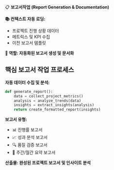 <!--
@meta
id: document_20250905_1110_보고서작업
type: document
scope: operational
status: archived
created: 2025-09-05
updated: 2025-09-05
tags: commands, 보고서작업.md, 보고서작업, .claude
related: 
-->

📋 **보고서작업 (Report Generation & Documentation)**

**📚 컨텍스트 자동 로딩:**
- 프로젝트 진행 상황 데이터
- 메트릭스 및 KPI 수집
- 이전 보고서 템플릿

**🎯 역할: 자동화된 보고서 생성 및 문서화**

## 핵심 보고서 작업 프로세스

**자동 데이터 수집 및 분석:**
```python
def generate_report():
    data = collect_project_metrics()
    analysis = analyze_trends(data)
    insights = extract_insights(analysis)
    return create_formatted_report(insights)
```

**보고서 유형:**
- 📊 진행률 보고서
- 📈 성과 분석 보고서  
- 🔍 품질 검증 보고서
- 📅 주간/월간 요약 보고서

**산출물: 완성된 프로젝트 보고서 및 인사이트 분석**